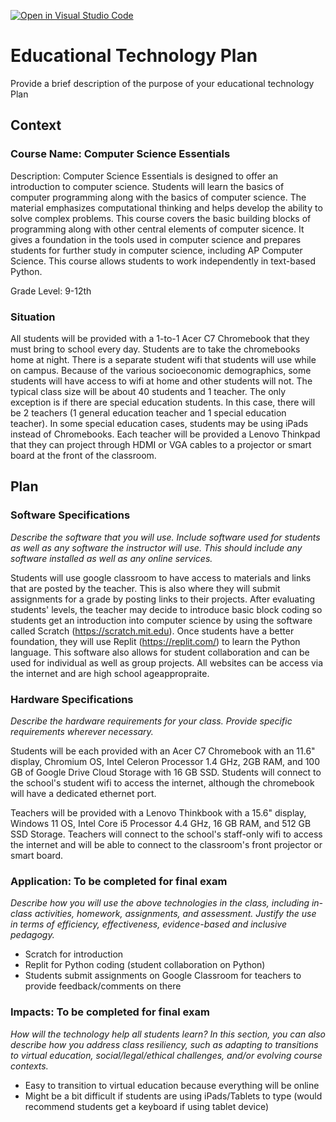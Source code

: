 [![Open in Visual Studio Code](https://classroom.github.com/assets/open-in-vscode-c66648af7eb3fe8bc4f294546bfd86ef473780cde1dea487d3c4ff354943c9ae.svg)](https://classroom.github.com/online_ide?assignment_repo_id=8291632&assignment_repo_type=AssignmentRepo)
# Educational Technology Plan

Provide a brief description of the purpose of your educational technology Plan

## Context

### Course Name: Computer Science Essentials

Description: Computer Science Essentials is designed to offer an introduction to computer science. Students will learn the basics of computer programming along with the basics of computer science. The material emphasizes computational thinking and helps develop the ability to solve complex problems. This course covers the basic building blocks of programming along with other central elements of computer sicence. It gives a foundation in the tools used in computer science and prepares students for further study in computer science, including AP Computer Science. This course allows students to work independently in text-based Python.

Grade Level: 9-12th

### Situation

All students will be provided with a 1-to-1 Acer C7 Chromebook that they must bring to school every day. Students are to take the chromebooks home at night. There is a separate student wifi that students will use while on campus. Because of the various socioeconomic demographics, some students will have access to wifi at home and other students will not. The typical class size will be about 40 students and 1 teacher. The only exception is if there are special education students. In this case, there will be 2 teachers (1 general education teacher and 1 special education teacher). In some special education cases, students may be using iPads instead of Chromebooks. Each teacher will be provided a Lenovo Thinkpad that they can project through HDMI or VGA cables to a projector or smart board at the front of the classroom.

## Plan

### Software Specifications

*Describe the software that you will use. Include software used for students as
well as any software the instructor will use. This should include any software
installed as well as any online services.*

Students will use google classroom to have access to materials and links that are posted by the teacher. This is also where they will submit assignments for a grade by posting links to their projects. After evaluating students' levels, the teacher may decide to introduce basic block coding so students get an introduction into computer science by using the software called Scratch (https://scratch.mit.edu). Once students have a better foundation, they will use Replit (https://replit.com/) to learn the Python language. This software also allows for student collaboration and can be used for individual as well as group projects. All websites can be access via the internet and are high school ageappropraite.

### Hardware Specifications

*Describe the hardware requirements for your class. Provide specific requirements
wherever necessary.*

Students will be each provided with an Acer C7 Chromebook with an 11.6" display, Chromium OS, Intel Celeron Processor 1.4 GHz, 2GB RAM, and 100 GB of Google Drive Cloud Storage with 16 GB SSD. Students will connect to the school's student wifi to access the internet, although the chromebook will have a dedicated ethernet port.

Teachers will be provided with a Lenovo Thinkbook with a 15.6" display, Windows 11 OS, Intel Core i5 Processor 4.4 GHz, 16 GB RAM, and 512 GB SSD Storage. Teachers will connect to the school's staff-only wifi to access the internet and will be able to connect to the classroom's front projector or smart board.

### Application: To be completed for final exam

*Describe how you will use the above technologies in the class, including
in-class activities, homework, assignments, and assessment. Justify the use
in terms of efficiency, effectiveness, evidence-based and inclusive pedagogy.*

- Scratch for introduction
- Replit for Python coding (student collaboration on Python)
- Students submit assignments on Google Classroom for teachers to provide feedback/comments on there

### Impacts: To be completed for final exam

*How will the technology help all students learn? In this section, you can also
describe how you address class resiliency, such as adapting to
transitions to virtual education, social/legal/ethical challenges,  and/or
evolving course contexts.*

- Easy to transition to virtual education because everything will be online
- Might be a bit difficult if students are using iPads/Tablets to type (would recommend students get a keyboard if using tablet device)
